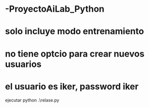 # -ProyectoAiLab_Python
# solo incluye modo entrenamiento
# no tiene optcio para crear nuevos usuarios
# el usuario es iker, password iker
ejecutar python .\relase.py

